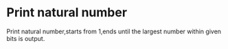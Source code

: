 # Print natural number
Print natural number,starts from 1,ends until the largest number within given bits is output.